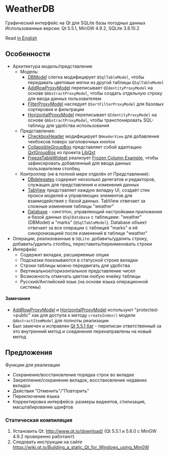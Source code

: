 ﻿# WeatherDB
Графический интерфейс на Qt для SQLite базы погодных данных
Использованные версии: Qt 5.5.1, MinGW 4.9.2, SQLite 3.8.10.2

Read [in English](README.md)

## Особенности
- Архитектура модель/представление
  - Модель:
    - [DBModel](model/dbmodel.h) слегка модифицирует `QSqlTableModel`, чтобы передавать цветовые метки из другой таблицы `QSqlTableModel`
    - [AddRowProxyModel](model/addrowproxymodel.h) переписывает `QIdentityProxyModel` на основе `QAbstractProxyModel`, чтобы создать отдельную строку для ввода данных пользователем
    - [FilterProxyModel](model/filterproxymodel.h) наследует `QSortFilterProxyModel` для базовых сортировки и фильтрации
    - [HorizontalProxyModel](model/horizontalproxymodel.h) переписывает `QIdentityProxyModel` на основе `QAbstractProxyModel`, чтобы транспонировать SQL-таблицу для удобства использования
  - Представление:
    - [CheckboxHeader](view/checkboxheader.h) модифицирует `QHeaderView` для добавления чекбоксов поверх заголовочных кнопок
    - [CollapsibleGroupBox](view/collapsiblegroupbox.h) представляет собой адаптацию [QxtGroupBox](https://bitbucket.org/libqxt/libqxt/src/696423b68972fc9edae318558b8ce26dc187cc40/src/widgets/qxtgroupbox.h) из проекта [LibQxt](https://bitbucket.org/libqxt/libqxt/wiki/Home)
    - [FreezeTableWidget](view/dbview.h) реализует [Frozen Column Example](http://doc.qt.io/qt-5/qtwidgets-itemviews-frozencolumn-example.html), чтобы зафиксировать добавленный для ввода данных пользователем столбец
  - Контроллер (не в полной мере отделён от Представления):
    - [DBdelegates](view/dbdelegates.h) содержит несколько делегатов и редакторов, служащих для представления и изменения данных
    - [TabView](view/tabview.h) представляет каждую вкладку UI, создаёт стек прокси моделей и управляющих элементов для взаимодействия с базой данных. TabView отвечает за сложные изменения таблицы "weather"
    - [Database](database.h) - синглтон, управляющий настройками приложения и базой данных `QSqlDatabase` с таблицами: "weather" (DBModel) и "marks" (`QSqlTableModel`). Database объект отвечает за все операции с таблицей "marks" и её синхронизацией после изменений в таблице "weather"
- Операции, реализованные в `SQLite`: добавить/удалить строку, добавить/удалить столбец, переставить/переименовать строки
- Интерфейс
  - Содержит вкладки, расширяемые опции
  - Подсказки показываются в статусной строке вкладки
  - Строки таблицы можно передвигать для удобства
  - Вертикальное/горизонтальное представление чисел
  - Возможность отмечать цветом любую ячейку таблицы
  - Русский/Английский язык (на основе языка операционной системы)

#### Замечания
  - [AddRowProxyModel](model/addrowproxymodel.h) и [HorizontalProxyModel](model/horizontalproxymodel.h) используют "protected->public" хак для доступа к методу `createIndex()` модели `QAbstractItemModel` для полноты реализации
  - Был замечен и исправлен [Qt 5.5.1 баг](https://bugreports.qt.io/browse/QTBUG-50171) - переписан ответственный за это внутренний метод и соединения перенаправлены на новый метод

## Предложения
Функции для реализации
- Сохранение/восстановление порядка строк во вкладке
- Закрепление/сохранение вкладок, восстановление недавних вкладок
- Действия "Отменить"/"Повторить"
- Переключение языка
- Корректировка интерфейса: размеры виджетов, стилизация, масштабирование шрифтов

### Статическая компиляция
1. Установить Qt: <http://www.qt.io/download/> (Qt 5.5.1 и 5.6.0 с MinGW 4.9.2 проверенно работают)
2. Следовать инструкции на сайте <https://wiki.qt.io/Building_a_static_Qt_for_Windows_using_MinGW>
